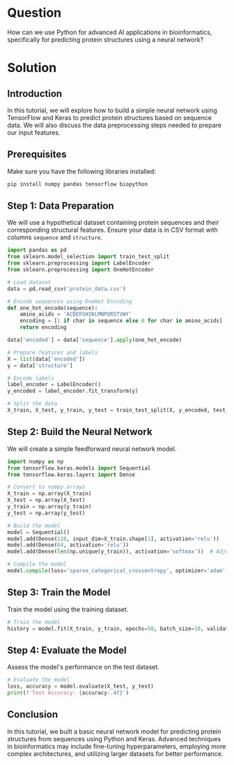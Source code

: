 # Question
How can we use Python for advanced AI applications in bioinformatics, specifically for predicting protein structures using a neural network?

# Solution

## Introduction
In this tutorial, we will explore how to build a simple neural network using TensorFlow and Keras to predict protein structures based on sequence data. We will also discuss the data preprocessing steps needed to prepare our input features.

## Prerequisites
Make sure you have the following libraries installed:
```bash
pip install numpy pandas tensorflow biopython
```

## Step 1: Data Preparation
We will use a hypothetical dataset containing protein sequences and their corresponding structural features. Ensure your data is in CSV format with columns `sequence` and `structure`.

```python
import pandas as pd
from sklearn.model_selection import train_test_split
from sklearn.preprocessing import LabelEncoder
from sklearn.preprocessing import OneHotEncoder

# Load dataset
data = pd.read_csv('protein_data.csv')

# Encode sequences using OneHot Encoding
def one_hot_encode(sequence):
    amino_acids = 'ACDEFGHIKLMNPQRSTVWY'
    encoding = [1 if char in sequence else 0 for char in amino_acids]
    return encoding

data['encoded'] = data['sequence'].apply(one_hot_encode)

# Prepare features and labels
X = list(data['encoded'])
y = data['structure']

# Encode labels
label_encoder = LabelEncoder()
y_encoded = label_encoder.fit_transform(y)

# Split the data
X_train, X_test, y_train, y_test = train_test_split(X, y_encoded, test_size=0.2, random_state=42)
```

## Step 2: Build the Neural Network
We will create a simple feedforward neural network model.

```python
import numpy as np
from tensorflow.keras.models import Sequential
from tensorflow.keras.layers import Dense

# Convert to numpy arrays
X_train = np.array(X_train)
X_test = np.array(X_test)
y_train = np.array(y_train)
y_test = np.array(y_test)

# Build the model
model = Sequential()
model.add(Dense(128, input_dim=X_train.shape[1], activation='relu'))
model.add(Dense(64, activation='relu'))
model.add(Dense(len(np.unique(y_train)), activation='softmax'))  # Adjust output layer for classes

# Compile the model
model.compile(loss='sparse_categorical_crossentropy', optimizer='adam', metrics=['accuracy'])
```

## Step 3: Train the Model
Train the model using the training dataset.

```python
# Train the model
history = model.fit(X_train, y_train, epochs=50, batch_size=10, validation_split=0.2)
```

## Step 4: Evaluate the Model
Assess the model's performance on the test dataset.

```python
# Evaluate the model
loss, accuracy = model.evaluate(X_test, y_test)
print(f'Test Accuracy: {accuracy:.4f}')
```

## Conclusion
In this tutorial, we built a basic neural network model for predicting protein structures from sequences using Python and Keras. Advanced techniques in bioinformatics may include fine-tuning hyperparameters, employing more complex architectures, and utilizing larger datasets for better performance.